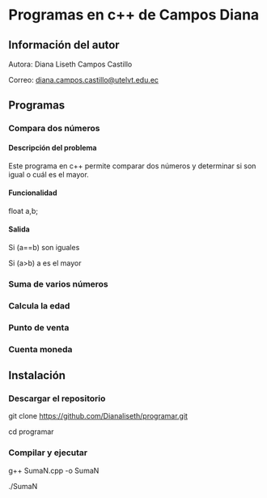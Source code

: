  # Programas en c++ de Campos Diana
 ## Información del autor
  Autora: Diana Liseth Campos Castillo


  Correo: diana.campos.castillo@utelvt.edu.ec


 ## Programas
 ### Compara dos números 
 #### Descripción del problema 
 Este programa en c++ permite comparar dos números y determinar si son igual o cuál es el mayor. 
 #### Funcionalidad

 
 float a,b;
 
 #### Salida

 
 Si (a==b) son iguales

 Si (a>b) a es el mayor
 

 ### Suma de varios números
 ### Calcula la edad
 ### Punto de venta
 ### Cuenta moneda

 ## Instalación 
 ### Descargar el repositorio


 git clone https://github.com/Dianaliseth/programar.git

 cd programar

 
 ### Compilar y ejecutar

 g++ SumaN.cpp -o SumaN

 ./SumaN

